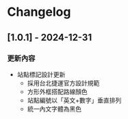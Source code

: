 # Changelog

## [1.0.1] - 2024-12-31

### 更新內容
- 站點標記設計更新
  - 採用台北捷運官方設計規範
  - 方形外框搭配路線顏色
  - 站點編號以「英文+數字」垂直排列
  - 統一內文字體為黑色 